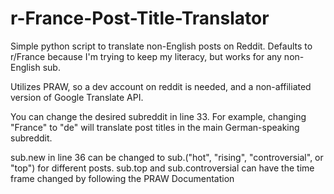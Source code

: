 # r-France-Post-Title-Translator

Simple python script to translate non-English posts on Reddit. Defaults to r/France because I'm trying to keep my literacy, but works for any non-English sub. 

Utilizes PRAW, so a dev account on reddit is needed, and a non-affiliated version of Google Translate API. 

You can change the desired subreddit in line 33. For example, changing "France" to "de" will translate post titles in the main German-speaking subreddit. 

sub.new in line 36 can be changed to sub.("hot", "rising", "controversial", or "top") for different posts.
  sub.top and sub.controversial can have the time frame changed by following the PRAW Documentation
  
 
